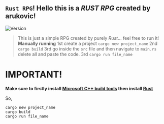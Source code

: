 ## `Rust RPG`! Hello this is a *RUST RPG* created by arukovic! 

![Version](https://img.shields.io/badge/version-1.0.0-blue.svg?cacheSeconds=2592000)

> This is just a simple RPG created by purely *Rust*... feel free to run it!
**Manually running**
> 1st create a project `cargo new project_name`
> 2nd `cargo build`
> 3rd go inside the `src` file and then navigate to `main.rs` delete all and paste the code.
> 3rd `cargo run file_name`

# IMPORTANT!
**Make sure to firstly install [Microsoft C++ build tools](https://docs.microsoft.com/en-us/windows/dev-environment/rust/setup) then install [Rust](https://www.rust-lang.org/tools/install)**  

So,
```
cargo new project_name
cargo build
cargo run file_name
```
